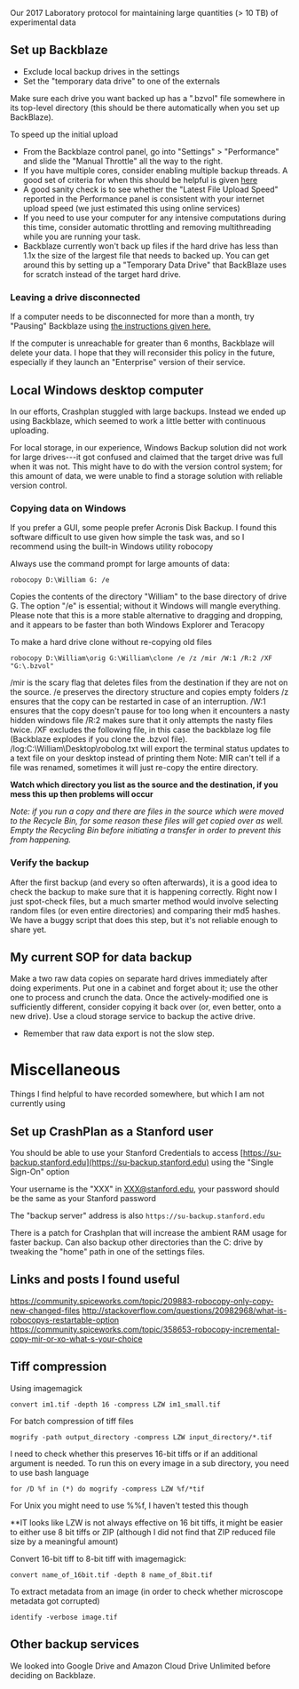 Our 2017 Laboratory protocol for maintaining large quantities (> 10 TB) of experimental data

## Set up Backblaze

+ Exclude local backup drives in the settings
+ Set the "temporary data drive" to one of the externals

Make sure each drive you want backed up has a ".bzvol" file somewhere in its top-level directory (this should be there automatically when you set up BackBlaze).

To speed up the initial upload

+ From the Backblaze control panel, go into "Settings" > "Performance" and slide the "Manual Throttle" all the way to the right. 
+ If you have multiple cores, consider enabling multiple backup threads. A good set of criteria for when this should be helpful is given [here](https://www.backblaze.com/blog/backblaze-online-backup-4/)
+ A good sanity check is to see whether the "Latest File Upload Speed" reported in the Performance panel is consistent with your internet upload speed (we just estimated this using online services)
+ If you need to use your computer for any intensive computations during this time, consider automatic throttling and removing multithreading while you are running your task.
+ Backblaze currently won't back up files if the hard drive has less than 1.1x the size of the largest file that needs to backed up. You can get around this by setting up a "Temporary Data Drive" that BackBlaze uses for scratch instead of the target hard drive.

### Leaving a drive disconnected

If a computer needs to be disconnected for more than a month, try "Pausing" Backblaze using [the instructions given here.](https://help.backblaze.com/entries/21809372-What-happens-to-my-backups-when-I-m-away-or-on-vacation-)

If the computer is unreachable for greater than 6 months, Backblaze will delete your data. I hope that they will reconsider this policy in the future, especially if they launch an "Enterprise" version of their service.

## Local Windows desktop computer

In our efforts, Crashplan stuggled with large backups. Instead we ended up using Backblaze, which seemed to work a little better with continuous uploading.

For local storage, in our experience, Windows Backup solution did not work for large drives---it got confused and claimed that the target drive was full when it was not. This might have to do with the version control system; for this amount of data, we were unable to find a storage solution with reliable version control.

### Copying data on Windows

If you prefer a GUI, some people prefer Acronis Disk Backup. I found this software difficult to use given how simple the task was, and so I recommend using the built-in Windows utility robocopy

Always use the command prompt for large amounts of data:

	robocopy D:\William G: /e

Copies the contents of the directory "William" to the base directory of drive G. The option "/e" is essential; without it Windows will mangle everything. Please note that this is a more stable alternative to dragging and dropping, and it appears to be faster than both Windows Explorer and Teracopy

To make a hard drive clone without re-copying old files

	robocopy D:\William\orig G:\William\clone /e /z /mir /W:1 /R:2 /XF "G:\.bzvol"

/mir is the scary flag that deletes files from the destination if they are not on the source. 
/e preserves the directory structure and copies empty folders
/z ensures that the copy can be restarted in case of an interruption. 
/W:1 ensures that the copy doesn't pause for too long when it encounters a nasty hidden windows file
/R:2 makes sure that it only attempts the nasty files twice.
/XF excludes the following file, in this case the backblaze log file (Backblaze explodes if you clone the .bzvol file).
/log:C:\William\Desktop\robolog.txt will export the terminal status updates to a text file on your desktop instead of printing them
Note: MIR can't tell if a file was renamed, sometimes it will just re-copy the entire directory.

**Watch which directory you list as the source and the destination, if you mess this up then problems will occur**

*Note: if you run a copy and there are files in the source which were moved to the Recycle Bin, for some reason these files will get copied over as well. Empty the Recycling Bin before initiating a transfer in order to prevent this from happening.*

### Verify the backup

After the first backup (and every so often afterwards), it is a good idea to check the backup to make sure that it is happening correctly. Right now I just spot-check files, but a much smarter method would involve selecting random files (or even entire directories) and comparing their md5 hashes. We have a buggy script that does this step, but it's not reliable enough to share yet.

## My current SOP for data backup

Make a two raw data copies on separate hard drives immediately after doing experiments. Put one in a cabinet and forget about it; use the other one to process and crunch the data. Once the actively-modified one is sufficiently different, consider copying it back over (or, even better, onto a new drive). Use a cloud storage service to backup the active drive.
+ Remember that raw data export is not the slow step.

# Miscellaneous

Things I find helpful to have recorded somewhere, but which I am not currently using

## Set up CrashPlan as a Stanford user

You should be able to use your Stanford Credentials to access [https://su-backup.stanford.edu](https://su-backup.stanford.edu) using the "Single Sign-On" option

Your username is the "XXX" in XXX@stanford.edu, your password should be the same as your Stanford password

The "backup server" address is also `https://su-backup.stanford.edu`

There is a patch for Crashplan that will increase the ambient RAM usage for faster backup. Can also backup other directories than the C: drive by tweaking the "home" path in one of the settings files.


## Links and posts I found useful

https://community.spiceworks.com/topic/209883-robocopy-only-copy-new-changed-files
http://stackoverflow.com/questions/20982968/what-is-robocopys-restartable-option
https://community.spiceworks.com/topic/358653-robocopy-incremental-copy-mir-or-xo-what-s-your-choice

## Tiff compression

Using imagemagick

	convert im1.tif -depth 16 -compress LZW im1_small.tif

For batch compression of tiff files

	mogrify -path output_directory -compress LZW input_directory/*.tif

I need to check whether this preserves 16-bit tiffs or if an additional argument is needed.
To run this on every image in a sub directory, you need to use bash language

	for /D %f in (*) do mogrify -compress LZW %f/*tif

For Unix you might need to use %%f, I haven't tested this though

**IT looks like LZW is not always effective on 16 bit tiffs, it might be easier to either use 8 bit tiffs or ZIP (although I did not find that ZIP reduced file size by a meaningful amount)

Convert 16-bit tiff to 8-bit tiff with imagemagick:

	convert name_of_16bit.tif -depth 8 name_of_8bit.tif

To extract metadata from an image (in order to check whether microscope metadata got corrupted)

	identify -verbose image.tif


## Other backup services

We looked into Google Drive and Amazon Cloud Drive Unlimited before deciding on Backblaze.
